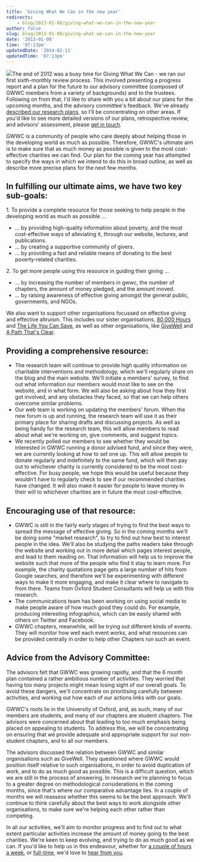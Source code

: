```yaml
---
title: 'Giving What We Can in the new year'
redirects:
    - blog/2013-01-08/giving-what-we-can-in-the-new-year
author: false
slug: blog/2013-01-08/giving-what-we-can-in-the-new-year
date: '2013-01-08'
time: '07:13pm'
updatedDate: '2014-02-11'
updatedTime: '07:13pm'
---
```

![](/images/uploads/image06.jpg)The end of 2012 was a busy time for Giving What We Can - we ran our first sixth-monthly review process. This involved presenting a progress report and a plan for the future to our advisory committee (composed of GWWC members from a variety of backgrounds) and to the trustees. Following on from that, I'd like to share with you a bit about our plans for the upcoming months, and the advisory committee's feedback. We've already [described our research plans](http://www.givingwhatwecan.org/blog/2012-12-27/our-research-goals-for-the-next-few-months), so I'll be concentrating on other areas. If you'd like to see more detailed versions of our plans, retrospective review, and advisors' assessment, please [get in touch](mailto:executive.director@givingwhatwecan.org).

GWWC is a community of people who care deeply about helping those in the developing world as much as possible. Therefore, GWWC's ultimate aim is to make sure that as much money as possible is given to the most cost-effective charities we can find. Our plan for the coming year has attempted to specify the ways in which we intend to do this in broad outline, as well as describe more precise plans for the next few months.

## In fulfilling our ultimate aims, we have two key sub-goals:

1\. To provide a complete resource for those seeking to help people in the developing world as much as possible …

*   … by providing high-quality information about poverty, and the most cost-effective ways of alleviating it, through our website, lectures, and publications.
*   … by creating a supportive community of givers.
*   … by providing a fast and reliable means of donating to the best poverty-related charities.

2\. To get more people using this resource in guiding their giving …

*   … by increasing the number of members in gwwc, the number of chapters, the amount of money pledged, and the amount moved.
*   … by raising awareness of effective giving amongst the general public, governments, and NGOs.

We also want to support other organisations focussed on effective giving and effective altruism. This includes our sister organisations, [80,000 Hours](http://80000hours.org) and [The Life You Can Save](http://www.thelifeyoucansave.com), as well as other organisations, like [GiveWell](http://www.givewell.org) and [A Path That's Clear](http://www.apaththatsclear.com).

## Providing a comprehensive resource:

*   The research team will continue to provide high quality information on charitable interventions and methodology, which we'll regularly share on the blog and the main website. We'll initiate a members' survey, to find out what information our members would most like to see on the website, and in what form. We will also be asking about how they first got involved, and any obstacles they faced, so that we can help others overcome similar problems.
*   Our web team is working on updating the members' forum. When the new forum is up and running, the research team will use it as their primary place for sharing drafts and discussing projects. As well as being handy for the research team, this will allow members to read about what we're working on, give comments, and suggest topics.
*   We recently polled our members to see whether they would be interested in GWWC running a donor advised fund, and since they were, we are currently looking at how to set one up. This will allow people to donate regularly and indefinitely to the same fund, which will then pay out to whichever charity is currently considered to be the most cost-effective. For busy people, we hope this would be useful because they wouldn't have to regularly check to see if our recommended charities have changed. It will also make it easier for people to leave money in their will to whichever charities are in future the most cost-effective.

## Encouraging use of that resource:

*   GWWC is still in the fairly early stages of trying to find the best ways to spread the message of effective giving. So in the coming months we'll be doing some "market research", to try to find out how best to interest people in the idea. We'll also be studying the paths readers take through the website and working out in more detail which pages interest people, and lead to them reading on. That information will help us to improve the website such that more of the people who find it stay to learn more. For example, the charity quotations page gets a large number of hits from Google searches, and therefore we'll be experimenting with different ways to make it more engaging, and make it clear where to navigate to from there. Teams from Oxford Student Consultants will help us with this research.
*   The communications team has been working on using social media to make people aware of how much good they could do. For example, producing interesting infographics, which can be easily shared with others on Twitter and Facebook.
*   GWWC chapters, meanwhile, will be trying out different kinds of events. They will monitor how well each event works, and what resources can be provided centrally in order to help other Chapters run such an event.

## Advice from the Advisory Committee:

The advisors felt that GWWC was growing rapidly, and that the 6 month plan contained a rather ambitious number of activities. They worried that having too many projects might mean losing sight of our overall goals. To avoid these dangers, we'll concentrate on prioritising carefully between activities, and working out how each of our actions links with our goals.

GWWC's roots lie in the University of Oxford, and, as such, many of our members are students, and many of our chapters are student chapters. The advisors were concerned about that leading to too much emphasis being placed on appealing to students. To address this, we will be concentrating on ensuring that we provide adequate and appropriate support for our non-student chapters, and to all our members.

The advisors discussed the relation between GWWC and similar organisations such as GiveWell. They questioned where GWWC would position itself relative to such organisations, in order to avoid duplication of work, and to do as much good as possible. This is a difficult question, which we are still in the process of answering. In research we're planning to focus to a greater degree on methodological considerations in the coming months, since that's where our comparative advantage lies. In a couple of months we will reassess whether this seems to be the best approach. We'll continue to think carefully about the best ways to work alongside other organisations, to make sure we're helping each other rather than competing.

In all our activities, we'll aim to monitor progress and to find out to what extent particular activities increase the amount of money going to the best charities. We're keen to keep evolving, and trying to do as much good as we can. If you'd like to help us in this endeavour, whether for [a couple of hours a week](http://givingwhatwecan.org/getting-involved/volunteer-with-us), or [full-time](http://givingwhatwecan.org/getting-involved/jobs-available), we'd love to [hear from you](mailto:information@givingwhatwecan.org).